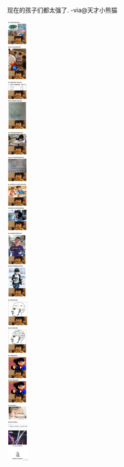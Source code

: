 
现在的孩子们都太强了. -via@天才小熊猫

![6be7d595e3824aca8b0714a571571e81.jpg](https://raw.githubusercontent.com/wxlzmt/cdn1/master/ext/qw/groups/40007/6be7d595e3824aca8b0714a571571e81.jpg)

